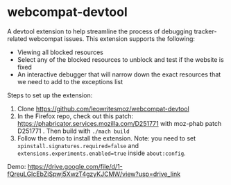 # webcompat-devtool
A devtool extension to help streamline the process of debugging tracker-related webcompat issues. This extension supports the following:
- Viewing all blocked resources
- Select any of the blocked resources to unblock and test if the website is fixed
- An interactive debugger that will narrow down the exact resources that we need to add to the exceptions list


Steps to set up the extension:
1. Clone https://github.com/leowritesmoz/webcompat-devtool
2. In the Firefox repo, check out this patch: https://phabricator.services.mozilla.com/D251771 with moz-phab patch D251771 . Then build with `./mach build`
3. Follow the demo to install the extension. Note: you need to set `xpinstall.signatures.required=false` and `extensions.experiments.enabled=true` inside `about:config`.

Demo: https://drive.google.com/file/d/1-fQreuLGlcEbZiSpwj5XwzT4gzyKJCMW/view?usp=drive_link
